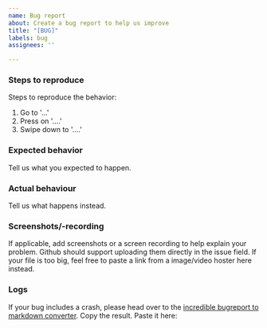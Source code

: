 ```yaml
---
name: Bug report
about: Create a bug report to help us improve
title: "[BUG]"
labels: bug
assignees: ''

---
```


<!--
Oh no, a bug. It happens. Thanks for reporting an issue with NewPipe

Use this template to notify us if you found a bug.

To make it easier for us to help you please enter detailed information below.

Please note, we only support the latest version of NewPipe and
master branch. Please make sure to upgrade & recreate the issue on the latest version prior to opening an issue. The release page (https://github.com/TeamNewPipe/NewPipe/releases/latest) is a good start, make sure its version is the same as in you app (To check you version, press on the three line menu on the left, click on "About", and you will see your current version).

P.S.: Our [contribution guidelines](https://github.com/TeamNewPipe/NewPipe/blob/HEAD/.github/CONTRIBUTING.md) might be a nice document to read before you fill out the report :)
-->
### Steps to reproduce
<!--If you cant reproduce it, please try and give as many details as possible how you think you got to the bug-->
Steps to reproduce the behavior:
1. Go to '...'
2. Press on '....'
3. Swipe down to '....'

### Expected behavior
Tell us what you expected to happen.

### Actual behaviour
Tell us what happens instead.

### Screenshots/-recording
If applicable, add screenshots or a screen recording to help explain your problem. Github should support uploading them directly in the issue field. If your file is too big, feel free to paste a link from a image/video hoster here instead.

### Logs
If your bug includes a crash, please head over to the [incredible bugreport to markdown converter](https://teamnewpipe.github.io/CrashReportToMarkdown/). Copy the result. Paste it here:

<!--That's right, here-->
